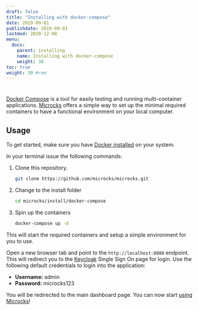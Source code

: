 ```yaml
---
draft: false
title: "Installing with docker-compose"
date: 2019-09-01
publishdate: 2019-09-01
lastmod: 2020-12-08
menu:
  docs:
    parent: installing
    name: Installing with docker-compose
    weight: 30
toc: true
weight: 30 #rem
---
```


# 

[Docker Compose](https://docs.docker.com/compose/) is a tool for easily testing and running multi-container applications. [Microcks](https://microcks.io/) offers a simple way to set up the minimal required containers to have a functional environment on your local computer.

## Usage

To get started, make sure you have [Docker installed](https://docs.docker.com/get-docker/) on your system.

In your terminal issue the following commands:

1. Clone this repository.

   ```sh
   git clone https://github.com/microcks/microcks.git
   ```

2. Change to the install folder

   ```sh
   cd microcks/install/docker-compose
   ```

3. Spin up the containers

   ```sh
   docker-compose up -d
   ```

This will start the required containers and setup a simple environment for you to use.

Open a new browser tab and point to the `http://localhost:8080` endpoint. This will redirect you to the [Keycloak](https://www.keycloak.org/) Single Sign On page for login. Use the following default credentials to login into the application:

* **Username:** admin
* **Password:** microcks123

You will be redirected to the main dashboard page. You can now start [using Microcks](https://microcks.io/documentation/getting-started/#using-microcks)!

